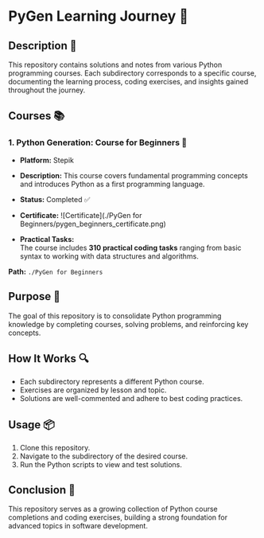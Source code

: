 # PyGen Learning Journey 🚀

## Description 📝

This repository contains solutions and notes from various Python programming courses.
Each subdirectory corresponds to a specific course, documenting the learning process, coding exercises, and insights gained throughout the journey.

## Courses 📚

### 1. Python Generation: Course for Beginners 🐍

-   **Platform:** Stepik
-   **Description:** This course covers fundamental programming concepts and introduces Python as a first programming language.
-   **Status:** Completed ✅
-   **Certificate:**
    ![Certificate](./PyGen for Beginners/pygen_beginners_certificate.png)

-   **Practical Tasks:**  
    The course includes **310 practical coding tasks** ranging from basic syntax to working with data structures and algorithms.

**Path:** `./PyGen for Beginners`

## Purpose 🎯

The goal of this repository is to consolidate Python programming knowledge by completing courses, solving problems, and reinforcing key concepts.

## How It Works 🔍

-   Each subdirectory represents a different Python course.
-   Exercises are organized by lesson and topic.
-   Solutions are well-commented and adhere to best coding practices.

## Usage 📦

1. Clone this repository.
2. Navigate to the subdirectory of the desired course.
3. Run the Python scripts to view and test solutions.

## Conclusion 🚀

This repository serves as a growing collection of Python course completions and coding exercises, building a strong foundation for advanced topics in software development.
